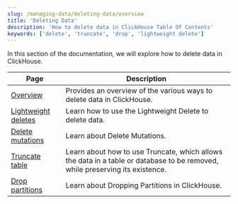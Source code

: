 ```yaml
---
slug: /managing-data/deleting-data/overview
title: 'Deleting Data'
description: 'How to delete data in ClickHouse Table Of Contents'
keywords: ['delete', 'truncate', 'drop', 'lightweight delete']
---
```


In this section of the documentation,
we will explore how to delete data in ClickHouse.

| Page                                                        | Description                                                                                                                  |
|-------------------------------------------------------------|------------------------------------------------------------------------------------------------------------------------------|
| [Overview](/deletes/overview)                               | Provides an overview of the various ways to delete data in ClickHouse.                                                       |
| [Lightweight deletes](/guides/developer/lightweight-delete) | Learn how to use the Lightweight Delete to delete data.                                                                      |
| [Delete mutations](/managing-data/delete_mutations)         | Learn about Delete Mutations.                                                                                                |
| [Truncate table](/managing-data/truncate)                   | Learn about how to use Truncate, which allows the data in a table or database to be removed, while preserving its existence. |
| [Drop partitions](/managing-data/drop_partition)            | Learn about Dropping Partitions in ClickHouse.                                                                               |


